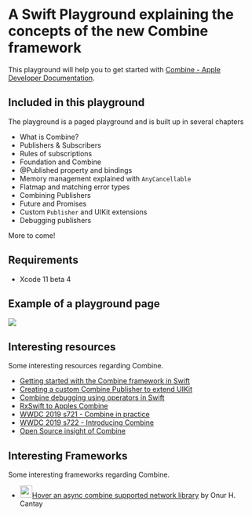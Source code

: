 # A Swift Playground explaining the concepts of the new Combine framework
This playground will help you to get started with [Combine - Apple Developer Documentation](https://developer.apple.com/documentation/combine).

## Included in this playground
The playground is a paged playground and is built up in several chapters

- What is Combine?
- Publishers & Subscribers
- Rules of subscriptions
- Foundation and Combine
- @Published property and bindings
- Memory management explained with `AnyCancellable`
- Flatmap and matching error types
- Combining Publishers
- Future and Promises
- Custom `Publisher` and UIKit extensions
- Debugging publishers

More to come!

## Requirements
- Xcode 11 beta 4
 
## Example of a playground page
![](Assets/flatmap_playground_example.png)

## Interesting resources
Some interesting resources regarding Combine.

- [Getting started with the Combine framework in Swift](https://www.avanderlee.com/swift/combine/)
- [Creating a custom Combine Publisher to extend UIKit](https://www.avanderlee.com/swift/custom-combine-publisher/)
- [Combine debugging using operators in Swift](https://www.avanderlee.com/swift/combine-swift/)
- [RxSwift to Apples Combine](https://medium.com/gett-engineering/rxswift-to-apples-combine-cheat-sheet-e9ce32b14c5b)
- [WWDC 2019 s721 - Combine in practice](https://developer.apple.com/videos/play/wwdc2019/721/)
- [WWDC 2019 s722 - Introducing Combine](https://developer.apple.com/videos/play/wwdc2019/722/)
- [Open Source insight of Combine](https://github.com/broadwaylamb/OpenCombine)

## Interesting Frameworks
Some interesting frameworks regarding Combine.
- <img height="25" src="https://github.com/onurhuseyincantay/Hover/blob/master/HoverIcon.png"/>[Hover an async combine supported network library](https://github.com/onurhuseyincantay/Hover) by Onur H. Cantay

